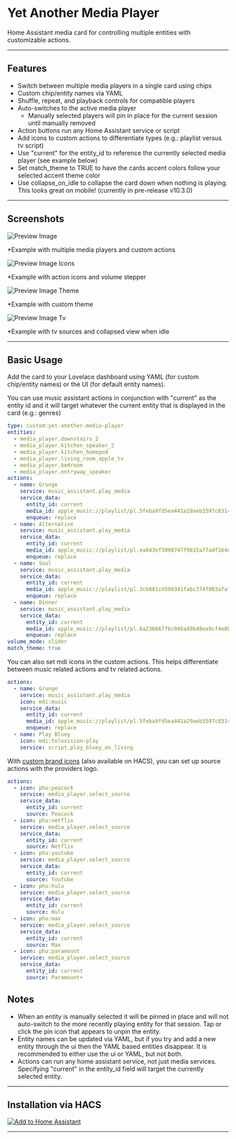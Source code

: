 # Yet Another Media Player

Home Assistant media card for controlling multiple entities with customizable actions.

---

## Features

- Switch between multiple media players in a single card using chips
- Custom chip/entity names via YAML
- Shuffle, repeat, and playback controls for compatible players
- Auto-switches to the active media player
  - Manually selected players will pin in place for the current session until manually removed
- Action buttons run any Home Assistant service or script 
- Add icons to custom actions to differentiate types (e.g.: playlist versus tv script)
- Use "current" for the entity_id to reference the currently selected media player (see example below)
- Set match_theme to TRUE to have the cards accent colors follow your selected accent theme color
- Use collapse_on_idle to collapse the card down when nothing is playing. This looks great on mobile! (currently in pre-release v10.3.0)

---

## Screenshots

![Preview Image](/images/preview3.png)

*Example with multiple media players and custom actions

![Preview Image Icons](/images/previewwithicons.png)

*Example with action icons and volume stepper

![Preview Image Theme](/images/preview_theme.png)

*Example with custom theme

![Preview Image Tv](/images/preview_tv.png)

*Example with tv sources and collapsed view when idle

---

## Basic Usage

Add the card to your Lovelace dashboard using YAML (for custom chip/entity names) or the UI (for default entity names). 

You can use music assistant actions in conjunction with "current" as the entity id and it will target whatever the current entity that is displayed in the card (e.g.: genres)

```yaml
type: custom:yet-another-media-player
entities:
  - media_player.downstairs_2
  - media_player.kitchen_speaker_2
  - media_player.kitchen_homepod
  - media_player.living_room_apple_tv
  - media_player.bedroom
  - media_player.entryway_speaker
actions:
  - name: Grunge
    service: music_assistant.play_media
    service_data:
      entity_id: current
      media_id: apple_music://playlist/pl.5feba9fd5ea441a29aeb3597c8314384
      enqueue: replace
  - name: Alternative
    service: music_assistant.play_media
    service_data:
      entity_id: current
      media_id: apple_music://playlist/pl.ea843ef3098747f9815a77adf164e1fc
      enqueue: replace
  - name: Soul
    service: music_assistant.play_media
    service_data:
      entity_id: current
      media_id: apple_music://playlist/pl.3cb881c4590341fabc374f003afaf2b4
      enqueue: replace
  - name: Dinner
    service: music_assistant.play_media
    service_data:
      entity_id: current
      media_id: apple_music://playlist/pl.6a236667fbc046a49b48ea9cf4e8b639
      enqueue: replace
volume_mode: slider
match_theme: true
```

You can also set mdi icons in the custom actions. This helps differentiate between music related actions and tv related actions. 

```yaml
actions:
  - name: Grunge
    service: music_assistant.play_media
    icon: mdi:music
    service_data:
      entity_id: current
      media_id: apple_music://playlist/pl.5feba9fd5ea441a29aeb3597c8314384
      enqueue: replace
  - name: Play Bluey
    icon: mdi:television-play
    service: script.play_bluey_on_living    
```

With [custom brand icons](https://github.com/elax46/custom-brand-icons) (also available on HACS), you can set up source actions with the providers logo.

```yaml
actions:
  - icon: phu:peacock
    service: media_player.select_source
    service_data:
      entity_id: current
      source: Peacock
  - icon: phu:netflix
    service: media_player.select_source
    service_data:
      entity_id: current
      source: Netflix
  - icon: phu:youtube
    service: media_player.select_source
    service_data:
      entity_id: current
      source: Youtube
  - icon: phu:hulu
    service: media_player.select_source
    service_data:
      entity_id: current
      source: Hulu
  - icon: phu:max
    service: media_player.select_source
    service_data:
      entity_id: current
      source: Max
  - icon: phu:paramount
    service: media_player.select_source
    service_data:
      entity_id: current
      source: Paramount+   
```

## Notes

- When an entity is manually selected it will be pinned in place and will not auto-switch to the more recently playing entity for that session. Tap or click the pin icon that appears to unpin the entity.
- Entity names can be updated via YAML, but if you try and add a new entity through the ui then the YAML based entities disappear. It is recommended to either use the ui or YAML, but not both. 
- Actions can run any home assistant service, not just media services. Specifying "current" in the entity_id field will target the currently selected entity. 



---

## Installation via HACS

[![Add to Home Assistant](https://my.home-assistant.io/badges/hacs_repository.svg)](https://my.home-assistant.io/redirect/hacs_repository/?repository=yet-another-media-player&category=dashboard&owner=jianyu-li)



---



